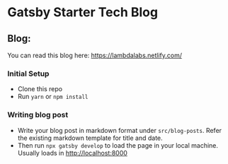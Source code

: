 # Gatsby Starter Tech Blog

## Blog: 

You can read this blog here: https://lambdalabs.netlify.com/
### Initial Setup

- Clone this repo
- Run `yarn` or `npm install`

### Writing blog post

- Write your blog post in markdown format under `src/blog-posts`. Refer the existing markdown template for title and date.
- Then run `npx gatsby develop` to load the page in your local machine. Usually loads in [http://localhost:8000](http://localhost:8000)
